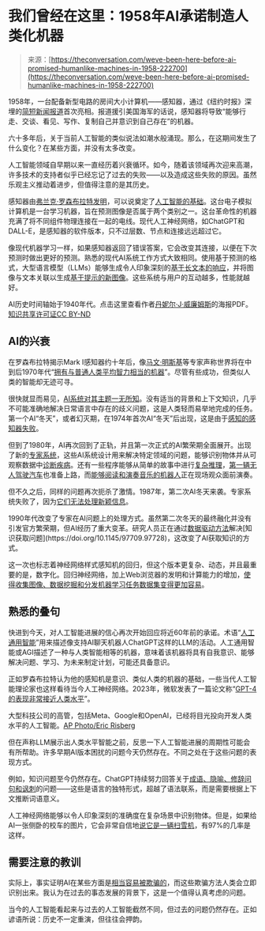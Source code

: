 <!--yml

category: 未分类

date: 2024-05-29 12:45:22

-->

# 我们曾经在这里：1958年AI承诺制造人类化机器

> 来源：[https://theconversation.com/weve-been-here-before-ai-promised-humanlike-machines-in-1958-222700](https://theconversation.com/weve-been-here-before-ai-promised-humanlike-machines-in-1958-222700)

1958年，一台配备新型电路的房间大小计算机——感知器，通过《纽约时报》深埋的[简短新闻报道](https://www.nytimes.com/1958/07/08/archives/new-navy-device-learns-by-doing-psychologist-shows-embryo-of.html)首次亮相。报道援引美国海军的话说，感知器将导致“能够行走、交谈、看见、写作、复制自己并意识到自己存在”的机器。

六十多年后，关于当前人工智能的类似说法如潮水般涌现。那么，在这期间发生了什么变化？在某些方面，并没有太多改变。

人工智能领域自早期以来一直经历着兴衰循环。如今，随着该领域再次迎来高潮，许多技术的支持者似乎已经忘记了过去的失败——以及造成这些失败的原因。虽然乐观主义推动着进步，但值得注意的是其历史。

感知器由[弗兰克·罗森布拉特发明](https://psycnet.apa.org/doi/10.1037/h0042519)，可以说奠定了[人工智能的基础](https://news.cornell.edu/stories/2019/09/professors-perceptron-paved-way-ai-60-years-too-soon)。这台电子模拟计算机是一台学习机器，旨在预测图像是否属于两个类别之一。这台革命性的机器充满了将不同组件物理连接在一起的电线。现代人工神经网络，如ChatGPT和DALL-E，是感知器的软件版本，只不过层数、节点和连接远远超过它。

像现代机器学习一样，如果感知器返回了错误答案，它会改变其连接，以便在下次预测时做出更好的预测。熟悉的现代AI系统工作方式大致相同。使用基于预测的格式，大型语言模型（LLMs）能够生成令人印象深刻的[基于长文本的响应](https://writings.stephenwolfram.com/2023/02/what-is-chatgpt-doing-and-why-does-it-work/)，并将图像与文本关联以生成[基于提示的新图像](https://www.assemblyai.com/blog/how-dall-e-2-actually-works/)。这些系统与用户的互动越多，性能就越好。

AI历史时间轴始于1940年代。点击这里查看作者[丹妮尔·J·威廉姆斯](https://www.daniellejwilliams.com/_files/ugd/a6ff55_cac7c8efb9404a208c0ecd284ff11ba7.pdf)的海报PDF。[知识共享许可证CC BY-ND](http://creativecommons.org/licenses/by-nd/4.0/)

## AI的兴衰

在罗森布拉特揭示Mark I感知器约十年后，像[马文·明斯基](https://www.nytimes.com/2016/01/26/business/marvin-minsky-pioneer-in-artificial-intelligence-dies-at-88.html)等专家声称世界将在中到后1970年代“[拥有与普通人类平均智力相当的机器](https://books.google.com/books?id=2FMEAAAAMBAJ&pg=PA58&dq=In+from+three+to+eight+years+we+will+have+a+machine+with+the+general+intelligence+of+an+average+human+being#v=onepage&q=In%20from%20three%20to%20eight%20years%20we%20will%20have%20a%20machine%20with%20the%20general%20intelligence%20of%20an%20average%20human%20being&f=false)”。尽管有些成功，但类似人类的智能却无迹可寻。

很快就显而易见，[AI系统对其主题一无所知](https://stacks.stanford.edu/file/druid:cn981xh0967/cn981xh0967.pdf)。没有适当的背景和上下文知识，几乎不可能准确地解决日常语言中存在的歧义问题，这是人类轻而易举地完成的任务。第一个AI“冬天”，或者幻灭期，在1974年首次AI“冬天”后出现，这是由于[感知的感知器失败](https://dougenterprises.com/perceptron-history/)。

但到了1980年，AI再次回到了正轨，并且第一次正式的AI繁荣期全面展开。出现了新的[专家系统](https://www.britannica.com/technology/expert-system)，这些AI系统设计用来解决特定领域的问题，能够识别物体并从可观察数据中[诊断疾病](https://www.britannica.com/technology/MYCIN)。还有一些程序能够从简单的故事中进行[复杂推理](https://eric.ed.gov/?id=ED161024)，[第一辆无人驾驶汽车](https://web.stanford.edu/%7Elearnest/sail/oldcart.html)也准备上路，而[能够阅读和演奏音乐的机器人](https://robotsguide.com/robots/wabot)正在现场观众面前演奏。

但不久之后，同样的问题再次扼杀了激情。1987年，第二次AI冬天来袭。专家系统失败了，因为[它们无法处理新颖信息](https://towardsdatascience.com/history-of-the-second-ai-winter-406f18789d45)。

1990年代改变了专家在AI问题上的处理方式。虽然第二次冬天的最终融化并没有引发官方繁荣期，但AI经历了重大变革。研究人员正在通过[数据驱动方法](https://www.lightsondata.com/the-history-of-machine-learning/#:%7E:text=In%20the%201990s%20work%20on,learn%E2%80%9D%20%E2%80%94%20from%20the%20results.)解决[知识获取问题](https://doi.org/10.1145/97709.97728)，这改变了AI获取知识的方式。

这一次也标志着神经网络样式感知机的回归，但这个版本更复杂、动态，并且最重要的是，数字化。回归神经网络，加上Web浏览器的发明和计算能力的增加，[使得收集图像、数据挖掘和分发机器学习任务数据集变得更加容易](https://www.analyticsvidhya.com/blog/2020/09/quick-history-neural-networks/)。

## 熟悉的叠句

快进到今天，对人工智能进展的信心再次开始回应将近60年前的承诺。术语“[人工通用智能](https://www.ibm.com/topics/strong-ai)”用来描述像支持AI聊天机器人ChatGPT这样的LLM的活动。人工通用智能或AGI描述了一种与人类智能相等的机器，意味着该机器将具有自我意识、能够解决问题、学习、为未来制定计划，可能还具备意识。

正如罗森布拉特认为他的感知机是意识、类似人类的机器的基础，一些当代人工智能理论家也这样看待当今人工神经网络。2023年，微软发表了一篇论文称“[GPT-4的表现非常接近人类水平](https://doi.org/10.48550/arXiv.2303.12712)”。

大型科技公司的高管，包括Meta、Google和OpenAI，已经将目光投向开发人类水平的人工智能。[AP Photo/Eric Risberg](https://newsroom.ap.org/detail/APECFutureofAI/3fd286588bd549f196eeed9b3c6919fe/photo?Query=Sam%20Altman&mediaType=photo&sortBy=creationdatetime:desc&dateRange=Anytime&totalCount=164&currentItemNo=38)

但在声称LLM展示出人类水平智能之前，反思一下人工智能进展的周期性可能会有所帮助。许多早期AI版本困扰的问题今天仍然存在。不同之处在于这些问题的表现方式。

例如，知识问题至今仍然存在。ChatGPT持续努力回答关于[成语、隐喻、修辞问句和讽刺](https://blogs.nottingham.ac.uk/makingsciencepublic/2023/10/27/chatgpt-and-its-magical-metaphors/)的问题——这些是语言的独特形式，超越了语法联系，而是需要根据上下文推断词语意义。

人工神经网络能够以令人印象深刻的准确度在复杂场景中识别物体。但是，如果给AI一张侧卧的校车的图片，它会非常自信地[说它是一辆扫雪机](https://arxiv.org/abs/1811.11553)，有97%的几率是这样。

## 需要注意的教训

实际上，事实证明AI在某些方面是[相当容易被欺骗的](https://www.nature.com/articles/d41586-019-03013-5)，而这些欺骗方法人类会立即识别出来。我认为在过去的事态发展的背景下，这是一个值得认真考虑的问题。

当今的人工智能看起来与过去的人工智能截然不同，但过去的问题仍然存在。正如谚语所说：历史不一定重演，但往往会押韵。
